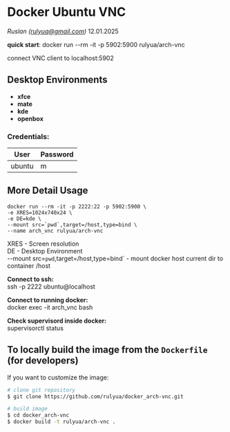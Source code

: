 # Docker Ubuntu VNC

*Ruslan (rulyua@gmail.com)* 12.01.2025

**quick start**:
docker run --rm -it -p 5902:5900 rulyua/arch-vnc

connect VNC client to localhost:5902


## Desktop Environments

- **xfce**
- **mate**
- **kde**
- **openbox**


### Credentials:
| User   | Password |
| ------ | -------- |
| ubuntu | m        |



## More Detail Usage
```
docker run --rm -it -p 2222:22 -p 5902:5900 \
-e XRES=1024x740x24 \
-e DE=kde \
--mount src=`pwd`,target=/host,type=bind \
--name arch_vnc rulyua/arch-vnc
```

XRES - Screen resolution  
DE - Desktop Environment  
--mount src=`pwd`,target=/host,type=bind` - mount docker  host current dir to container /host

**Connect to ssh:**  
ssh -p 2222 ubuntu@localhost

**Connect to running docker:**  
docker exec -it arch_vnc bash

**Check supervisord inside docker:**  
supervisorctl status

## To locally build the image from the `Dockerfile` (for developers)

If you want to customize the image: 

```sh
# clone git repository
$ git clone https://github.com/rulyua/docker_arch-vnc.git

# build image
$ cd docker_arch-vnc
$ docker build -t rulyua/arch-vnc .
```
